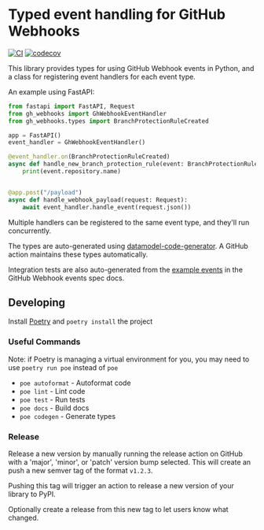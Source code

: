 # Typed event handling for GitHub Webhooks

[![CI](https://github.com/k2bd/gh-webhooks/actions/workflows/ci.yml/badge.svg)](https://github.com/k2bd/gh-webhooks/actions/workflows/ci.yml)
[![codecov](https://codecov.io/gh/k2bd/gh-webhooks/branch/main/graph/badge.svg?token=NE813K6GET)](https://codecov.io/gh/k2bd/gh-webhooks)

This library provides types for using GitHub Webhook events in Python, and a class for registering event handlers for each event type.

An example using FastAPI:

```python
from fastapi import FastAPI, Request
from gh_webhooks import GhWebhookEventHandler
from gh_webhooks.types import BranchProtectionRuleCreated

app = FastAPI()
event_handler = GhWebhookEventHandler()

@event_handler.on(BranchProtectionRuleCreated)
async def handle_new_branch_protection_rule(event: BranchProtectionRuleCreated):
    print(event.repository.name)


@app.post("/payload")
async def handle_webhook_payload(request: Request):
    await event_handler.handle_event(request.json())
```

Multiple handlers can be registered to the same event type, and they'll run concurrently.

The types are auto-generated using [datamodel-code-generator](https://github.com/koxudaxi/datamodel-code-generator).
A GitHub action maintains these types automatically.

Integration tests are also auto-generated from the [example events](https://github.com/octokit/webhooks/tree/master/payload-examples) in the GitHub Webhook events spec docs.

## Developing

Install [Poetry](https://python-poetry.org/) and `poetry install` the project

### Useful Commands

Note: if Poetry is managing a virtual environment for you, you may need to use `poetry run poe` instead of `poe`

- `poe autoformat` - Autoformat code
- `poe lint` - Lint code
- `poe test` - Run tests
- `poe docs` - Build docs
- `poe codegen` - Generate types

### Release

Release a new version by manually running the release action on GitHub with a 'major', 'minor', or 'patch' version bump selected.
This will create an push a new semver tag of the format `v1.2.3`.

Pushing this tag will trigger an action to release a new version of your library to PyPI.

Optionally create a release from this new tag to let users know what changed.
